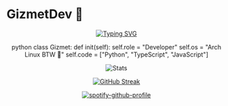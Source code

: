 # GizmetDev 👋

<div align="center">

[![Typing SVG](https://readme-typing-svg.herokuapp.com?font=Fira+Code&pause=1000&color=2BBC8A&center=true&vCenter=true&width=435&lines=Linux+Enthusiast;Full+Stack+Developer;Always+learning+new+things)](https://git.io/typing-svg)

python
class Gizmet:
def init(self):
self.role = "Developer"
self.os = "Arch Linux BTW 🐧"
self.code = ["Python", "TypeScript", "JavaScript"]

![Stats](https://github-readme-stats.vercel.app/api?username=GizmetDev&show_icons=true&theme=radical&hide_border=true)

[![GitHub Streak](https://github-readme-streak-stats.herokuapp.com/?user=GizmetDev&theme=radical&hide_border=true)](https://git.io/streak-stats)

[![spotify-github-profile](https://spotify-github-profile.vercel.app/api/view?uid=31s7xrcqnmzfydw5iox3u5rgoknq&cover_image=true&theme=natemoo-re&show_offline=true&background_color=121212)](https://github.com/GizmetDev)

</div>
